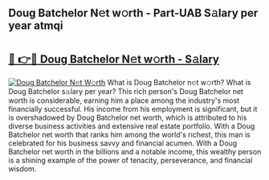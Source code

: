 ## Doug Batchelor N𝚎t w𝚘rth - Part-UAB S𝚊lary per year atmqi

# <h2><a href="http://gc1fc5z.nevu.top/?p=Doug+Batchelor">🔗 👉🔴 Doug Batchelor N𝚎t w𝚘rth - S𝚊lary</a></h2>

[![Doug Batchelor N𝚎t W𝚘rth](https://i.imgur.com/Oavwk0R.jpeg)](http://gc1fc5z.nevu.top/?p=Doug+Batchelor)
What is Doug Batchelor n𝚎t w𝚘rth? What is Doug Batchelor s𝚊lary per year?
This rich person's Doug Batchelor net worth is considerable, earning him a place among the industry's most financially successful. His income from his employment is significant, but it is overshadowed by Doug Batchelor net worth, which is attributed to his diverse business activities and extensive real estate portfolio. With a Doug Batchelor net worth that ranks him among the world's richest, this man is celebrated for his business savvy and financial acumen. With a Doug Batchelor net worth in the billions and a notable income, this wealthy person is a shining example of the power of tenacity, perseverance, and financial wisdom.
